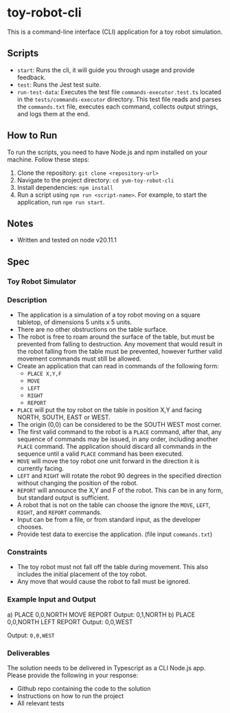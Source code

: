 # toy-robot-cli

This is a command-line interface (CLI) application for a toy robot simulation.

## Scripts

- `start`: Runs the cli, it will guide you through usage and provide feedback.
- `test`: Runs the Jest test suite.
- `run-test-data`: Executes the test file `commands-executor.test.ts` located in the `tests/commands-executor` directory. This test file reads and parses the `commands.txt` file, executes each command, collects output strings, and logs them at the end.

## How to Run

To run the scripts, you need to have Node.js and npm installed on your machine. Follow these steps:

1. Clone the repository: `git clone <repository-url>`
2. Navigate to the project directory: `cd yum-toy-robot-cli`
3. Install dependencies: `npm install`
4. Run a script using `npm run <script-name>`. For example, to start the application, run `npm run start`.

## Notes

- Written and tested on node v20.11.1

## Spec

### Toy Robot Simulator

### Description

- The application is a simulation of a toy robot moving on a square tabletop, of dimensions 5 units x 5 units.
- There are no other obstructions on the table surface.
- The robot is free to roam around the surface of the table, but must be prevented from falling to destruction. Any movement that would result in the robot falling from the table must be prevented, however further valid movement commands must still be allowed.
- Create an application that can read in commands of the following form:
  - `PLACE X,Y,F`
  - `MOVE`
  - `LEFT`
  - `RIGHT`
  - `REPORT`
- `PLACE` will put the toy robot on the table in position X,Y and facing NORTH, SOUTH, EAST or WEST.
- The origin (0,0) can be considered to be the SOUTH WEST most corner.
- The first valid command to the robot is a `PLACE` command, after that, any sequence of commands may be issued, in any order, including another `PLACE` command. The application should discard all commands in the sequence until a valid `PLACE` command has been executed.
- `MOVE` will move the toy robot one unit forward in the direction it is currently facing.
- `LEFT` and `RIGHT` will rotate the robot 90 degrees in the specified direction without changing the position of the robot.
- `REPORT` will announce the X,Y and F of the robot. This can be in any form, but standard output is sufficient.
- A robot that is not on the table can choose the ignore the `MOVE`, `LEFT`, `RIGHT`, and `REPORT` commands.
- Input can be from a file, or from standard input, as the developer chooses.
- Provide test data to exercise the application. (file input `commands.txt`)

### Constraints

- The toy robot must not fall off the table during movement. This also includes the initial placement of the toy robot.
- Any move that would cause the robot to fall must be ignored.

### Example Input and Output

a)
PLACE 0,0,NORTH
MOVE
REPORT
Output: 0,1,NORTH
b)
PLACE 0,0,NORTH
LEFT
REPORT
Output: 0,0,WEST

Output: `0,0,WEST`

### Deliverables

The solution needs to be delivered in Typescript as a CLI Node.js app. Please provide the following in your response:

- Github repo containing the code to the solution
- Instructions on how to run the project
- All relevant tests
